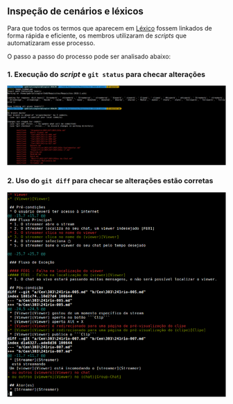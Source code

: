 ## Inspeção de cenários e léxicos

Para que todos os termos que aparecem em [Léxico](Léxico) fossem linkados de forma rápida e eficiente, os membros utilizaram de *scripts* que automatizaram esse processo.

O passo a passo do processo pode ser analisado abaixo:

### 1. Execução do *script* e `git status` para checar alterações

![Lexer Linker](./images/semi-automation/lexer_linker_run.png)

### 2. Uso do `git diff` para checar se alterações estão corretas

![Git diff](./images/semi-automation/git-diff-after-run.png)